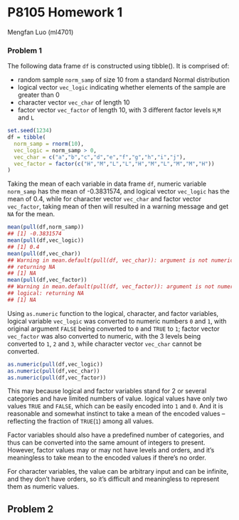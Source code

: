 P8105 Homework 1
================
Mengfan Luo (ml4701)

### Problem 1

The following data frame `df` is constructed using tibble(). It is
comprised of:

-   random sample `norm_samp` of size 10 from a standard Normal
    distribution
-   logical vector `vec_logic` indicating whether elements of the sample
    are greater than 0
-   character vector `vec_char` of length 10
-   factor vector `vec_factor` of length 10, with 3 different factor
    levels `H`,`M` and `L`

``` r
set.seed(1234)
df = tibble(
  norm_samp = rnorm(10),
  vec_logic = norm_samp > 0,
  vec_char = c("a","b","c","d","e","f","g","h","i","j"),
  vec_factor = factor(c("H","M","L","L","H","M","L","M","M","H"))
)
```

Taking the mean of each variable in data frame `df`, numeric variable
`norm_samp` has the mean of -0.3831574, and logical vector `vec_logic`
has the mean of 0.4, while for character vector `vec_char` and factor
vector `vec_factor`, taking mean of then will resulted in a warning
message and get `NA` for the mean.

``` r
mean(pull(df,norm_samp))
## [1] -0.3831574
mean(pull(df,vec_logic))
## [1] 0.4
mean(pull(df,vec_char))
## Warning in mean.default(pull(df, vec_char)): argument is not numeric or logical:
## returning NA
## [1] NA
mean(pull(df,vec_factor))
## Warning in mean.default(pull(df, vec_factor)): argument is not numeric or
## logical: returning NA
## [1] NA
```

Using `as.numeric` function to the logical, character, and factor
variables, logical variable `vec_logic` was converted to numeric numbers
`0` and `1`, with original argument `FALSE` being converted to `0` and
`TRUE` to `1`; factor vector `vec_factor` was also converted to numeric,
with the 3 levels being converted to `1`, `2` and `3`, while character
vector `vec_char` cannot be converted.

``` r
as.numeric(pull(df,vec_logic))
as.numeric(pull(df,vec_char))
as.numeric(pull(df,vec_factor))
```

This may because logical and factor variables stand for 2 or several
categories and have limited numbers of value. logical values have only
two values `TRUE` and `FALSE`, which can be easily encoded into `1` and
`0`. And it is reasonable and somewhat instinct to take a mean of the
encoded values – reflecting the fraction of `TRUE`(`1`) among all
values.

Factor variables should also have a predefined number of categories, and
thus can be converted into the same amount of integers to present.
However, factor values may or may not have levels and orders, and it’s
meaningless to take mean to the encoded values if there’s no order.

For character variables, the value can be arbitrary input and can be
infinite, and they don’t have orders, so it’s difficult and meaningless
to represent them as numeric values.

## Problem 2
